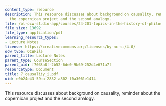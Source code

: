 ```yaml
---
content_type: resource
description: This resource discusses about background on causality, reminder about
  the copernican project and the second analogy.
file: /ol-ocw-studio-app/courses/24-201-topics-in-the-history-of-philosophy-kant-fall-2005/e0b24e4359ea2832a802f0a3062e1414_7_causality_i.pdf
file_size: 13692
file_type: application/pdf
learning_resource_types:
- Lecture Notes
license: https://creativecommons.org/licenses/by-nc-sa/4.0/
ocw_type: OCWFile
parent_title: Lecture Notes
parent_type: CourseSection
parent_uid: f7038a8f-2b52-6de0-9b69-252d4e671a7f
resourcetype: Document
title: 7_causality_i.pdf
uid: e0b24e43-59ea-2832-a802-f0a3062e1414
---
```

This resource discusses about background on causality, reminder about the copernican project and the second analogy.